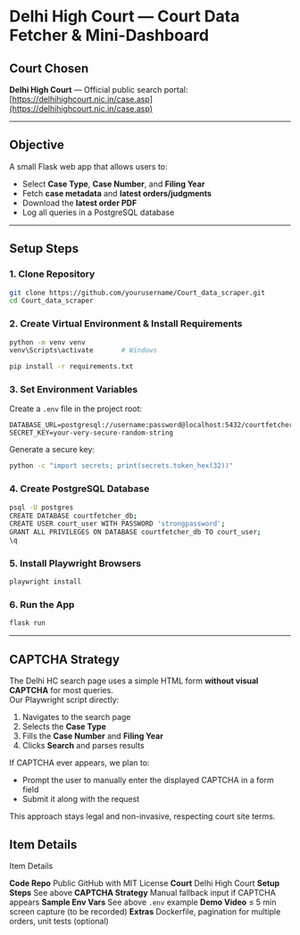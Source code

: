 # Delhi High Court — Court Data Fetcher & Mini-Dashboard

##  Court Chosen
**Delhi High Court** — Official public search portal: [https://delhihighcourt.nic.in/case.asp](https://delhihighcourt.nic.in/case.asp)

---

##  Objective
A small Flask web app that allows users to:
- Select **Case Type**, **Case Number**, and **Filing Year**
- Fetch **case metadata** and **latest orders/judgments**
- Download the **latest order PDF**
- Log all queries in a PostgreSQL database

---

##  Setup Steps

### 1. Clone Repository
```bash
git clone https://github.com/yourusername/Court_data_scraper.git
cd Court_data_scraper
```

### 2. Create Virtual Environment & Install Requirements
```bash
python -m venv venv
venv\Scripts\activate       # Windows

pip install -r requirements.txt
```

### 3. Set Environment Variables  
Create a `.env` file in the project root:
```
DATABASE_URL=postgresql://username:password@localhost:5432/courtfetcher_db
SECRET_KEY=your-very-secure-random-string
```

Generate a secure key:
```bash
python -c "import secrets; print(secrets.token_hex(32))"
```

### 4. Create PostgreSQL Database
```bash
psql -U postgres
CREATE DATABASE courtfetcher_db;
CREATE USER court_user WITH PASSWORD 'strongpassword';
GRANT ALL PRIVILEGES ON DATABASE courtfetcher_db TO court_user;
\q
```


### 5. Install Playwright Browsers
```bash
playwright install
```

### 6. Run the App
```bash
flask run
```

---

##  CAPTCHA Strategy
The Delhi HC search page uses a simple HTML form **without visual CAPTCHA** for most queries.  
Our Playwright script directly:
1. Navigates to the search page
2. Selects the **Case Type**
3. Fills the **Case Number** and **Filing Year**
4. Clicks **Search** and parses results

If CAPTCHA ever appears, we plan to:
- Prompt the user to manually enter the displayed CAPTCHA in a form field
- Submit it along with the request

This approach stays legal and non-invasive, respecting court site terms.


##  Item Details
  
 Item   Details 

 **Code Repo**  Public GitHub with MIT License 
 **Court**      Delhi High Court 
 **Setup Steps**  See above 
 **CAPTCHA Strategy**  Manual fallback input if CAPTCHA appears 
 **Sample Env Vars**  See above `.env` example 
 **Demo Video**  ≤ 5 min screen capture (to be recorded) 
 **Extras**  Dockerfile, pagination for multiple orders, unit tests (optional) 






